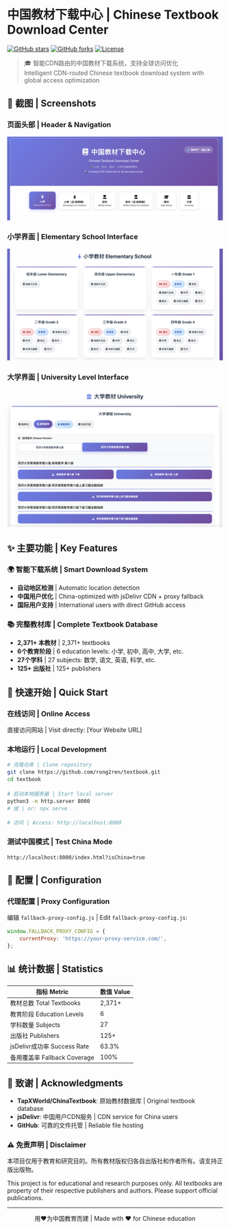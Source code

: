 # 中国教材下载中心 | Chinese Textbook Download Center

[![GitHub stars](https://img.shields.io/github/stars/rong2ren/textbook?style=social)](https://github.com/rong2ren/textbook/stargazers)
[![GitHub forks](https://img.shields.io/github/forks/rong2ren/textbook?style=social)](https://github.com/rong2ren/textbook/network)
[![License](https://img.shields.io/badge/license-MIT-blue.svg)](LICENSE)

> 🎓 智能CDN路由的中国教材下载系统，支持全球访问优化  
> Intelligent CDN-routed Chinese textbook download system with global access optimization

## 📸 截图 | Screenshots

### 页面头部 | Header & Navigation
![Header Interface](screenshots/header.png)

### 小学界面 | Elementary School Interface
![Elementary School](screenshots/elementary.png)

### 大学界面 | University Level Interface
![University Interface](screenshots/university.png)

## ✨ 主要功能 | Key Features

### 🌍 智能下载系统 | Smart Download System
- **自动地区检测** | Automatic location detection
- **中国用户优化** | China-optimized with jsDelivr CDN + proxy fallback
- **国际用户支持** | International users with direct GitHub access

### 📚 完整教材库 | Complete Textbook Database
- **2,371+ 本教材** | 2,371+ textbooks
- **6个教育阶段** | 6 education levels: 小学, 初中, 高中, 大学, etc.
- **27个学科** | 27 subjects: 数学, 语文, 英语, 科学, etc.
- **125+ 出版社** | 125+ publishers

## 🚀 快速开始 | Quick Start

### 在线访问 | Online Access
直接访问网站 | Visit directly: [Your Website URL]

### 本地运行 | Local Development
```bash
# 克隆仓库 | Clone repository
git clone https://github.com/rong2ren/textbook.git
cd textbook

# 启动本地服务器 | Start local server
python3 -m http.server 8000
# 或 | or: npx serve .

# 访问 | Access: http://localhost:8000
```

### 测试中国模式 | Test China Mode
```
http://localhost:8000/index.html?isChina=true
```

## 🔧 配置 | Configuration

### 代理配置 | Proxy Configuration
编辑 `fallback-proxy-config.js` | Edit `fallback-proxy-config.js`:
```javascript
window.FALLBACK_PROXY_CONFIG = {
    currentProxy: 'https://your-proxy-service.com/',
};
```

## 📊 统计数据 | Statistics

| 指标 Metric | 数值 Value |
|-------------|------------|
| 教材总数 Total Textbooks | 2,371+ |
| 教育阶段 Education Levels | 6 |
| 学科数量 Subjects | 27 |
| 出版社 Publishers | 125+ |
| jsDelivr成功率 Success Rate | 63.3% |
| 备用覆盖率 Fallback Coverage | 100% |

## 🙏 致谢 | Acknowledgments

- **TapXWorld/ChinaTextbook**: 原始教材数据库 | Original textbook database
- **jsDelivr**: 中国用户CDN服务 | CDN service for China users
- **GitHub**: 可靠的文件托管 | Reliable file hosting

### ⚠️ 免责声明 | Disclaimer

本项目仅用于教育和研究目的。所有教材版权归各自出版社和作者所有。请支持正版出版物。

This project is for educational and research purposes only. All textbooks are property of their respective publishers and authors. Please support official publications.

---

<div align="center">
  <p>用❤️为中国教育而建 | Made with ❤️ for Chinese education</p>
</div> 